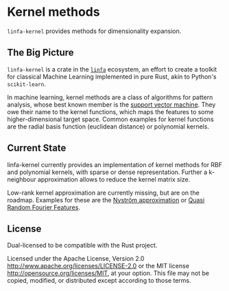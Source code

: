 # Kernel methods

`linfa-kernel` provides methods for dimensionality expansion. 

## The Big Picture

`linfa-kernel` is a crate in the [`linfa`](https://crates.io/crates/linfa) ecosystem, an effort to create a toolkit for classical Machine Learning implemented in pure Rust, akin to Python's `scikit-learn`.

In machine learning, kernel methods are a class of algorithms for pattern analysis, whose best known member is the [support vector machine](https://en.wikipedia.org/wiki/Support_vector_machine). They owe their name to the kernel functions, which maps the features to some higher-dimensional target space. Common examples for kernel functions are the radial basis function (euclidean distance) or polynomial kernels.

## Current State

 linfa-kernel currently provides an implementation of kernel methods for RBF and polynomial kernels, with sparse or dense representation. Further a k-neighbour approximation allows to reduce the kernel matrix size. 

Low-rank kernel approximation are currently missing, but are on the roadmap. Examples for these are the [Nyström approximation](https://www.jmlr.org/papers/volume6/drineas05a/drineas05a.pdf) or [Quasi Random Fourier Features](http://www-personal.umich.edu/~aniketde/processed_md/Stats608_Aniketde.pdf).

## License
Dual-licensed to be compatible with the Rust project.

Licensed under the Apache License, Version 2.0 <http://www.apache.org/licenses/LICENSE-2.0> or the MIT license <http://opensource.org/licenses/MIT>, at your option. This file may not be copied, modified, or distributed except according to those terms.
